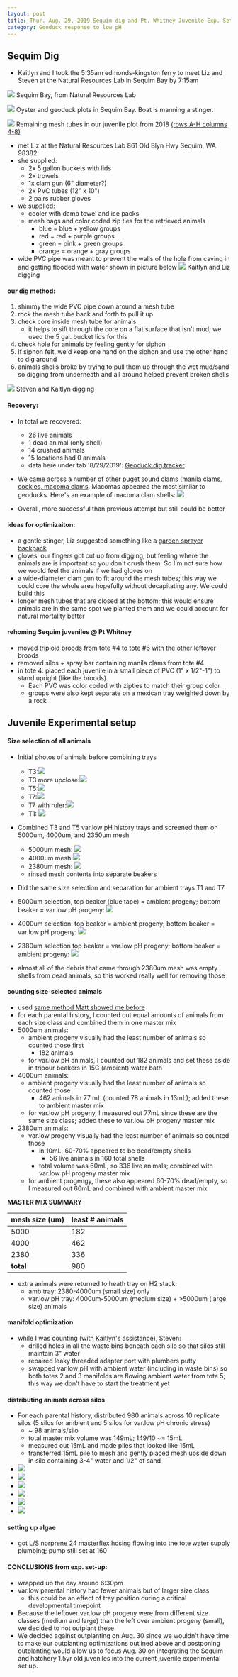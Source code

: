 ```yaml
---
layout: post
title: Thur. Aug. 29, 2019 Sequim dig and Pt. Whitney Juvenile Exp. Setup
category: Geoduck response to low pH
---
```


## Sequim Dig
- Kaitlyn and I took the 5:35am edmonds-kingston ferry to meet Liz and Steven at the Natural Resources Lab in Sequim Bay by 7:15am

[![](https://drive.google.com/uc?export=view&id=1XXHAJcdPJH2lKYoSOyb4Vm4NL9k8HzY2)](https://drive.google.com/open?id=1XXHAJcdPJH2lKYoSOyb4Vm4NL9k8HzY2)
Sequim Bay, from Natural Resources Lab

[![](https://drive.google.com/uc?export=view&id=13Ejwjq126QJMjVViA3j0Q-yDX2Vkn9cP)](https://drive.google.com/open?id=13Ejwjq126QJMjVViA3j0Q-yDX2Vkn9cP)
Oyster and geoduck plots in Sequim Bay. Boat is manning a stinger.

[![](https://drive.google.com/uc?export=view&id=1dIv0BupjbIGHGJayBaLV4QzUdjJnWCrR)](https://drive.google.com/open?id=1dIv0BupjbIGHGJayBaLV4QzUdjJnWCrR)
Remaining mesh tubes in our juvenile plot from 2018 [(rows A-H columns 4-8)](https://docs.google.com/document/d/1O-PeLSdufEsZLG8eBS8WVL2lQ8wPLA5_aTtZ924AehY/edit?usp=sharing)

- met Liz at the Natural Resources Lab 861 Old Blyn Hwy Sequim, WA 98382
- she supplied:
	- 2x 5 gallon buckets with lids
	- 2x trowels
	- 1x clam gun (6" diameter?)
	- 2x PVC tubes (12" x 10")
	- 2 pairs rubber gloves
- we supplied:
	- cooler with damp towel and ice packs
	- mesh bags and color coded zip ties for the retrieved animals
		- blue = blue + yellow groups
		- red = red + purple groups
		- green = pink + green groups
		- orange = orange + gray groups
- wide PVC pipe was meant to prevent the walls of the hole from caving in and getting flooded with water shown in picture below
[![](https://drive.google.com/uc?export=view&id=1-oS3hs4wc9gWKqXiBYyAyeYMO1h89S21)](https://drive.google.com/open?id=1-oS3hs4wc9gWKqXiBYyAyeYMO1h89S21)
Kaitlyn and Liz digging

#### our dig method:
1. shimmy the wide PVC pipe down around a mesh tube
2. rock the mesh tube back and forth to pull it up
3. check core inside mesh tube for animals
	- it helps to sift through the core on a flat surface that isn't mud; we used the 5 gal. bucket lids for this
4. check hole for animals by feeling gently for siphon
5. if siphon felt, we'd keep one hand on the siphon and use the other hand to dig around 
6. animals shells broke by trying to pull them up through the wet mud/sand so digging from underneath and all around helped prevent broken shells

[![](https://drive.google.com/uc?export=view&id=1RZoi3mmNfPVVaqk_4oBd6pzE-VAVotQ7)](https://drive.google.com/open?id=1RZoi3mmNfPVVaqk_4oBd6pzE-VAVotQ7)
Steven and Kaitlyn digging

#### Recovery:  
- In total we recovered:
	- 26 live animals
	- 1 dead animal (only shell)
	- 14 crushed animals
	- 15 locations had 0 animals
	- data here under tab '8/29/2019': [Geoduck.dig.tracker](https://docs.google.com/spreadsheets/d/1sJ8eqI2lJ3yVV54dZJiSObXe1KdvfZINxBHSGbksPIk/edit?usp=sharing)

- We came across a number of [other puget sound clams (manila clams, cockles, macoma clams](https://www.doh.wa.gov/CommunityandEnvironment/Shellfish/RecreationalShellfish/IllnessPrevention/Identification). Macomas appeared the most similar to geoducks. Here's an example of macoma clam shells: 
[![](https://www.doh.wa.gov/portals/1/images/4400/Macomas.jpg)](https://www.doh.wa.gov/CommunityandEnvironment/Shellfish/RecreationalShellfish/IllnessPrevention/Identification)

- Overall, more successful than previous attempt but still could be better

#### ideas for optimizaiton:
- a gentle stinger, Liz suggested something like a [garden sprayer backpack](https://www.homedepot.com/p/RYOBI-ONE-18-Volt-Lithium-Ion-Cordless-4-Gal-Backpack-Chemical-Sprayer-2-0Ah-Battery-and-Charger-Included-P2840/303585241)
- gloves:  our fingers got cut up from digging, but feeling where the animals are is important so you don't crush them. So I'm not sure how we would feel the animals if we had gloves on
- a wide-diameter clam gun to fit around the mesh tubes; this way we could core the whole area hopefully without decapitating any. We could build this
- longer mesh tubes that are closed at the bottom; this would ensure animals are in the same spot we planted them and we could account for natural mortality better

#### rehoming Sequim juveniles @ Pt Whitney 
- moved triploid broods from tote #4 to tote #6 with the other leftover broods
- removed silos + spray bar containing manila clams from tote #4 
- in tote 4: placed each juvenile in a small piece of PVC (1" x 1/2"-1") to stand upright (like the broods). 
	- Each PVC was color coded with zipties to match their group color
	- groups were also kept separate on a mexican tray weighted down by a rock 

## Juvenile Experimental setup

#### Size selection of all animals
- Initial photos of animals before combining trays
	- T3:[![](https://drive.google.com/uc?export=view&id=1LOA1aP_zLiObrKBFYhYcu8Pg0IB0VdRr)](https://drive.google.com/open?id=1LOA1aP_zLiObrKBFYhYcu8Pg0IB0VdRr)
	- T3 more upclose:[![](https://drive.google.com/uc?export=view&id=1XmqZjPzwjN-IlZRzzVq8xUbLummClsyG)](https://drive.google.com/open?id=1XmqZjPzwjN-IlZRzzVq8xUbLummClsyG)
	- T5:[![](https://drive.google.com/uc?export=view&id=1wX6er4WNPoRSmbfGOxd-S42etU7Lgh-O)](https://drive.google.com/open?id=1wX6er4WNPoRSmbfGOxd-S42etU7Lgh-O)
	- T7:[![](https://drive.google.com/uc?export=view&id=1PTGB17u1WJXkiqBQpIK75WD69wIdnXPY)](https://drive.google.com/open?id=1PTGB17u1WJXkiqBQpIK75WD69wIdnXPY)
	- T7 with ruler:[![](https://drive.google.com/uc?export=view&id=1VpY0L2WzLe_U0t1M3osylcRQ4CS9oEA1)](https://drive.google.com/open?id=1VpY0L2WzLe_U0t1M3osylcRQ4CS9oEA1)
	- T1: [![](https://drive.google.com/uc?export=view&id=1bVpVpAXyXjMGwaGuVck00o1tq8AdhAje)](https://drive.google.com/open?id=1bVpVpAXyXjMGwaGuVck00o1tq8AdhAje)

- Combined T3 and T5 var.low pH history trays and screened them on 5000um, 4000um, and 2350um mesh
	- 5000um mesh: [![](https://drive.google.com/uc?export=view&id=1UJhdUIZP2pBiJ8YQPEgIeezFyKwCiI5v)](https://drive.google.com/open?id=1UJhdUIZP2pBiJ8YQPEgIeezFyKwCiI5v)
	- 4000um mesh:[![](https://drive.google.com/uc?export=view&id=1biezdM1l2jdaHByS01FsaTb1TIYStpK-)](https://drive.google.com/open?id=1biezdM1l2jdaHByS01FsaTb1TIYStpK-)
	- 2380um mesh: [![](https://drive.google.com/uc?export=view&id=1hzKr9TJZW6bLHB15nhSeMzmsxnYO-U-9)](https://drive.google.com/open?id=1hzKr9TJZW6bLHB15nhSeMzmsxnYO-U-9)
	- rinsed mesh contents into separate beakers
- Did the same size selection and separation for ambient trays T1 and T7
- 5000um selection, top beaker (blue tape) = ambient progeny; bottom beaker = var.low pH progeny: [![](https://drive.google.com/uc?export=view&id=1p4zfAu9EAaYdqV6Ynz9tjwZA3lThOtYl)](https://drive.google.com/open?id=1p4zfAu9EAaYdqV6Ynz9tjwZA3lThOtYl)
- 4000um selection: top beaker = ambient progeny; bottom beaker = var.low pH progeny: [![](https://drive.google.com/uc?export=view&id=1Rx3KZfbwks8XrfZ8TcsT0Bu4AbxvxS4H)](https://drive.google.com/open?id=1Rx3KZfbwks8XrfZ8TcsT0Bu4AbxvxS4H)
- 2380um selection top beaker = var.low pH progeny; bottom beaker = ambient progeny: [![](https://drive.google.com/uc?export=view&id=1EsWFdLAdvMLE21o0hbkqSy5L2a_dxnau)](https://drive.google.com/open?id=1EsWFdLAdvMLE21o0hbkqSy5L2a_dxnau)
- almost all of the debris that came through 2380um mesh was empty shells from dead animals, so this worked really well for removing those

#### counting size-selected animals
- used [same method Matt showed me before](https://shellywanamaker.github.io/106th-post/)
- for each parental history, I counted out equal amounts of animals from each size class and combined them in one master mix
- 5000um animals:
	- ambient progeny visually had the least number of animals so counted those first
		- 182 animals
	- for var.low pH animals, I counted out 182 animals and set these aside in tripour beakers in 15C (ambient) water bath
- 4000um animals:
	- ambient progeny visually had the least number of animals so counted those
		- 462 animals in 77 mL (counted 78 animals in 13mL); added these to ambient master mix
	- for var.low pH progeny, I measured out 77mL since these are the same size class; added these to var.low pH progeny master mix 
-  2380um animals:
	- var.low progeny visually had the least number of animals so counted those
		- in 10mL, 60-70% appeared to be dead/empty shells
			- 56 live animals in 160 total shells
		- total volume was 60mL, so 336 live animals; combined with var.low pH progeny master mix
	- for ambient progengy, these also appeared 60-70% dead/empty, so I measured out 60mL and combined with ambient master mix


**MASTER MIX SUMMARY**		

| mesh size (um)  | least # animals  |
|---|---|
| 5000  | 182  |
| 4000  | 462  |
| 2380  | 336  |
| **total**  | 980  | 

- extra animals were returned to heath tray on H2 stack:
	- amb tray: 2380-4000um (small size) only 
	- var.low pH tray: 4000um-5000um (medium size) + >5000um (large size) animals

#### manifold optimization
- while I was counting (with Kaitlyn's assistance), Steven: 
	- drilled holes in all the waste bins beneath each silo so that silos still maintain 3" water
	- repaired leaky threaded adapter port with plumbers putty
	- swapped var.low pH with ambient water (including in waste bins) so both totes 2 and 3 manifolds are flowing ambient water from tote 5; this way we don't have to start the treatment yet

#### distributing animals across silos

- For each parental history, distributed 980 animals across 10 replicate silos (5 silos for ambient and 5 silos for var.low pH chronic stress)
	- ~ 98 animals/silo 
	- total master mix volume was 149mL; 149/10 ~= 15mL
	- measured out 15mL and made piles that looked like 15mL
	- transferred 15mL pile to mesh and gently placed mesh upside down in silo containing 3-4" water and 1/2" of sand
- [![](https://drive.google.com/uc?export=view&id=1pjqtNtiX9WCYpcQAb763skUqrWAg3wY-)](https://drive.google.com/open?id=1pjqtNtiX9WCYpcQAb763skUqrWAg3wY-)
- [![](https://drive.google.com/uc?export=view&id=1d5EKh7i4YIPY8ah-EURW5QeYGobc3gD8)](https://drive.google.com/open?id=1d5EKh7i4YIPY8ah-EURW5QeYGobc3gD8) 
- [![](https://drive.google.com/uc?export=view&id=1EpjSFRTIOccnvlsu5GsipdGOL5nj4hvW)](https://drive.google.com/open?id=1EpjSFRTIOccnvlsu5GsipdGOL5nj4hvW)
- [![](https://drive.google.com/uc?export=view&id=1UKOks-WugQ3udzI9YdI6IMcck-hd8j3w)](https://drive.google.com/open?id=1UKOks-WugQ3udzI9YdI6IMcck-hd8j3w)
- [![](https://drive.google.com/uc?export=view&id=1tKRuAhFFYDqvdQVFAMkILxPhoDI4FA8X)](https://drive.google.com/open?id=1tKRuAhFFYDqvdQVFAMkILxPhoDI4FA8X)
- [![](https://drive.google.com/uc?export=view&id=1e8N1fg3d5rTHHEdauRslHDRwNRal6Qzc)](https://drive.google.com/open?id=1e8N1fg3d5rTHHEdauRslHDRwNRal6Qzc)

#### setting up algae
- got [L/S norprene 24 masterflex hosing](https://www.coleparmer.com/i/masterflex-l-s-norprene-food-tubing-a60-f-l-s-24-50-ft/0640224) flowing into the tote water supply plumbing; pump still set at 160

#### CONCLUSIONS from exp. set-up:
- wrapped up the day around 6:30pm
- var.low parental history had fewer animals but of larger size class
	- this could be an effect of tray position during a critical developmental timepoint
- Because the leftover var.low pH progeny were from different size classes (medium and large) than the left over ambient progeny (small), we decided to not outplant these
- We decided against outplanting on Aug. 30 since we wouldn't have time to make our outplanting optimizations outlined above and postponing outplanting would allow us to focus Aug. 30 on integrating the Sequim and hatchery 1.5yr old juveniles into the current juvenile experimental set up.





